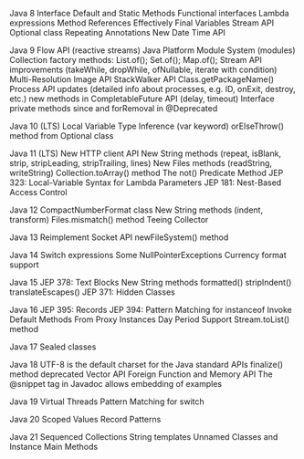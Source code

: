 Java 8
  Interface Default and Static Methods
  Functional interfaces
  Lambda expressions
  Method References
  Effectively Final Variables
  Stream API
  Optional class
  Repeating Annotations
  New Date Time API

Java 9
  Flow API (reactive streams)
  Java Platform Module System (modules)
  Collection factory methods: List.of(); Set.of(); Map.of();
  Stream API improvements (takeWhile, dropWhile, ofNullable, iterate with condition)
  Multi-Resolution Image API
  StackWalker API
  Class.getPackageName()
  Process API updates (detailed info about processes, e.g. ID, onExit, destroy, etc.)
  new methods in CompletableFuture API (delay, timeout)
  Interface private methods
  since and forRemoval in @Deprecated

Java 10 (LTS)
  Local Variable Type Inference (var keyword)
  orElseThrow() method from Optional class

Java 11 (LTS)
  New HTTP client API
  New String methods (repeat, isBlank, strip, stripLeading, stripTrailing, lines)
  New Files methods (readString, writeString)
  Collection.toArray() method
  The not() Predicate Method
  JEP 323: Local-Variable Syntax for Lambda Parameters
  JEP 181: Nest-Based Access Control

Java 12
  CompactNumberFormat class
  New String methods (indent, transform)
  Files.mismatch() method
  Teeing Collector

Java 13
  Reimplement Socket API
  newFileSystem() method

Java 14 
  Switch expressions
  Some NullPointerExceptions
  Currency format support

Java 15
  JEP 378: Text Blocks
  New String methods formatted() stripIndent() translateEscapes()
  JEP 371: Hidden Classes

Java 16
  JEP 395: Records
  JEP 394: Pattern Matching for instanceof
  Invoke Default Methods From Proxy Instances
  Day Period Support
  Stream.toList() method

Java 17
  Sealed classes

Java 18
  UTF-8 is the default charset for the Java standard APIs
  finalize() method deprecated
  Vector API
  Foreign Function and Memory API
  The @snippet tag in Javadoc allows embedding of examples

Java 19
  Virtual Threads
  Pattern Matching for switch

Java 20
  Scoped Values
  Record Patterns 

Java 21
  Sequenced Collections
  String templates
  Unnamed Classes and Instance Main Methods